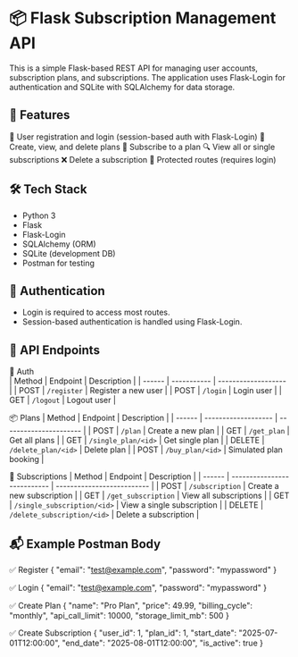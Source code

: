 # 📦 Flask Subscription Management API
This is a simple Flask-based REST API for managing user accounts, subscription plans, and subscriptions. The application uses Flask-Login for authentication and SQLite with SQLAlchemy for data storage.

## 🚀 Features
🔐 User registration and login (session-based auth with Flask-Login)
📃 Create, view, and delete plans
🧾 Subscribe to a plan
🔍 View all or single subscriptions
❌ Delete a subscription
🔐 Protected routes (requires login)

## 🛠 Tech Stack
- Python 3
- Flask
- Flask-Login
- SQLAlchemy (ORM)
- SQLite (development DB)
- Postman for testing

## 🔐 Authentication
- Login is required to access most routes.
- Session-based authentication is handled using Flask-Login.

## 📮 API Endpoints
🔑 Auth  
| Method | Endpoint    | Description         |
| ------ | ----------- | ------------------- |
| POST   | `/register` | Register a new user |
| POST   | `/login`    | Login user          |
| GET    | `/logout`   | Logout user         |

📦 Plans
| Method | Endpoint            | Description            |
| ------ | ------------------- | ---------------------- |
| POST   | `/plan`             | Create a new plan      |
| GET    | `/get_plan`         | Get all plans          |
| GET    | `/single_plan/<id>` | Get single plan        |
| DELETE | `/delete_plan/<id>` | Delete plan            |
| POST   | `/buy_plan/<id>`    | Simulated plan booking |

🧾 Subscriptions
| Method | Endpoint                    | Description                |
| ------ | --------------------------- | -------------------------- |
| POST   | `/subscription`             | Create a new subscription  |
| GET    | `/get_subscription`         | View all subscriptions     |
| GET    | `/single_subscription/<id>` | View a single subscription |
| DELETE | `/delete_subscription/<id>` | Delete a subscription      |

## 📬 Example Postman Body
✅ Register
{
  "email": "test@example.com",
  "password": "mypassword"
}

✅ Login
{
  "email": "test@example.com",
  "password": "mypassword"
}

✅ Create Plan
{
  "name": "Pro Plan",
  "price": 49.99,
  "billing_cycle": "monthly",
  "api_call_limit": 10000,
  "storage_limit_mb": 500
}

✅ Create Subscription
{
  "user_id": 1,
  "plan_id": 1,
  "start_date": "2025-07-01T12:00:00",
  "end_date": "2025-08-01T12:00:00",
  "is_active": true
}

